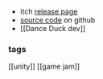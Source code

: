 - itch [release page](https://hannesd.itch.io/duck-duck-dance) 
- [source code](https://github.com/hannesdelbeke/duck-duck-dance) on github 
- [[Dance Duck dev]]
### tags
[[unity]]
[[game jam]]